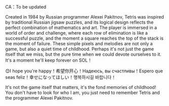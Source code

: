 CA：To be updated

Created in 1984 by Russian programmer Alexei Pakitnov, Tetris was inspired by traditional Russian jigsaw puzzles, and its logical design reflects the perfect combination of mathematics and art. The player is immersed in a world of order and challenge, where each row of elimination is like a successful puzzle, and the moment a square reaches the top of the stack is the moment of failure. These simple pixels and melodies are not only a game, but also a quiet time of childhood. Perhaps it's not just the game itself that we miss, but the pure time when we could devote ourselves to it. It's a moment he'll keep forever on SOL！

😊I hope you're happy！希望你开心！Надеюсь, вы счастливы！Espero que seas feliz！幸せになってほしい！행복하시길 바랍니다！

It's not the game itself that matters, it's the fond memories of childhood!
You don't have to look for who I am, you just need to remember Tetris and the programmer Alexei Pakitnov.
